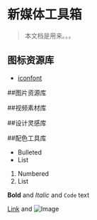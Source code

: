 
# 新媒体工具箱
>本文档是用来。。。

## 图标资源库
* [iconfont](http://www.iconfont.cn)

##图片资源库

##视频素材库

##设计灵感库

##配色工具库

- Bulleted
- List

1. Numbered
2. List

**Bold** and _Italic_ and `Code` text

[Link](url) and ![Image](src)
```

